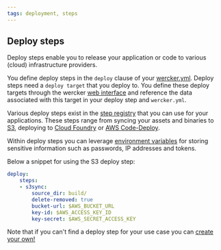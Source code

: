 ```yaml
---
tags: deployment, steps
---
```


## Deploy steps

Deploy steps enable you to release your application or code to various (cloud) infrastructure providers.

You define deploy steps in the `deploy` clause of your [wercker.yml](/docs/wercker-yml/creating-a-yml.html).
Deploy steps need a `deploy target` that you deploy to. You define these deploy targets through the wercker
[web interface](/docs/web-interface/application-settings.html) and reference the data associated with this target
 in your deploy step and `wercker.yml`.

Various deploy steps exist in the [step registry]() that you can use for your applications. These steps range from
syncing your assets and binaries to [S3](https://app.wercker.com/#applications/51c82a063179be4478002245/tab/details), deploying to [Cloud Foundry](https://app.wercker.com/#applications/53dd63d9df12aee6380c5b46/tab/details) or [AWS Code-Deploy](https://app.wercker.com/#applications/547fe5be6b3ba8733d2aabba/tab/details).

Within deploy steps you can leverage [environment variables](/docs/environment-variables/using-env-vars.html) for storing sensitive information such as passwords, IP addresses and tokens.

Below a snippet for using the S3 deploy step:

```yaml
deploy:
    steps:
    - s3sync:
        source_dir: build/
        delete-removed: true
        bucket-url: $AWS_BUCKET_URL
        key-id: $AWS_ACCESS_KEY_ID
        key-secret: $AWS_SECRET_ACCESS_KEY
```

Note that if you can't find a deploy step for your use case you can [create your own!](/docs/steps/creating-steps.html)